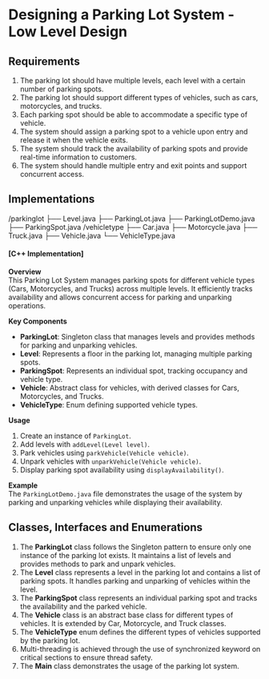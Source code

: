 # Designing a Parking Lot System - Low Level Design

## Requirements
1. The parking lot should have multiple levels, each level with a certain number of parking spots.
2. The parking lot should support different types of vehicles, such as cars, motorcycles, and trucks.
3. Each parking spot should be able to accommodate a specific type of vehicle.
4. The system should assign a parking spot to a vehicle upon entry and release it when the vehicle exits.
5. The system should track the availability of parking spots and provide real-time information to customers.
6. The system should handle multiple entry and exit points and support concurrent access.

## Implementations
/parkinglot
    ├── Level.java
    ├── ParkingLot.java
    ├── ParkingLotDemo.java
    ├── ParkingSpot.java
/vehicletype
    ├── Car.java
    ├── Motorcycle.java
    ├── Truck.java
    ├── Vehicle.java
    └── VehicleType.java

#### [C++ Implementation]
**Overview**  
This Parking Lot System manages parking spots for different vehicle types (Cars, Motorcycles, and Trucks) across multiple levels. It efficiently tracks availability and allows concurrent access for parking and unparking operations.

**Key Components**
- **ParkingLot**: Singleton class that manages levels and provides methods for parking and unparking vehicles.
- **Level**: Represents a floor in the parking lot, managing multiple parking spots.
- **ParkingSpot**: Represents an individual spot, tracking occupancy and vehicle type.
- **Vehicle**: Abstract class for vehicles, with derived classes for Cars, Motorcycles, and Trucks.
- **VehicleType**: Enum defining supported vehicle types.

**Usage**
1. Create an instance of `ParkingLot`.
2. Add levels with `addLevel(Level level)`.
3. Park vehicles using `parkVehicle(Vehicle vehicle)`.
4. Unpark vehicles with `unparkVehicle(Vehicle vehicle)`.
5. Display parking spot availability using `displayAvailability()`.

**Example**  
The `ParkingLotDemo.java` file demonstrates the usage of the system by parking and unparking vehicles while displaying their availability.

## Classes, Interfaces and Enumerations
1. The **ParkingLot** class follows the Singleton pattern to ensure only one instance of the parking lot exists. It maintains a list of levels and provides methods to park and unpark vehicles.
2. The **Level** class represents a level in the parking lot and contains a list of parking spots. It handles parking and unparking of vehicles within the level.
3. The **ParkingSpot** class represents an individual parking spot and tracks the availability and the parked vehicle.
4. The **Vehicle** class is an abstract base class for different types of vehicles. It is extended by Car, Motorcycle, and Truck classes.
5. The **VehicleType** enum defines the different types of vehicles supported by the parking lot.
6. Multi-threading is achieved through the use of synchronized keyword on critical sections to ensure thread safety.
7. The **Main** class demonstrates the usage of the parking lot system.
